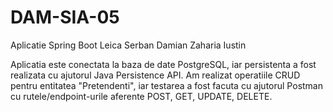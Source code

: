 # DAM-SIA-05

Aplicatie Spring Boot
Leica Serban Damian
Zaharia Iustin

Aplicatia este conectata la baza de date PostgreSQL, iar persistenta a fost realizata cu ajutorul Java Persistence API. 
Am realizat operatiile CRUD pentru entitatea "Pretendenti", iar testarea a fost facuta cu ajutorul Postman cu rutele/endpoint-urile aferente POST, GET, UPDATE, DELETE. 
